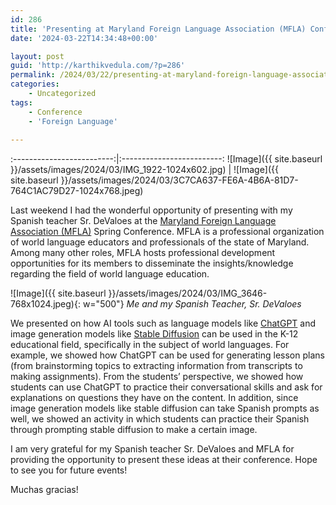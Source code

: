 ```yaml
---
id: 286
title: 'Presenting at Maryland Foreign Language Association (MFLA) Conference'
date: '2024-03-22T14:34:48+00:00'

layout: post
guid: 'http://karthikvedula.com/?p=286'
permalink: /2024/03/22/presenting-at-maryland-foreign-language-association-mfla-conference/
categories:
    - Uncategorized
tags:
    - Conference
    - 'Foreign Language'
    
---
```


:-------------------------:|:-------------------------:
![Image]({{ site.baseurl }}/assets/images/2024/03/IMG_1922-1024x602.jpg) | ![Image]({{ site.baseurl }}/assets/images/2024/03/3C7CA637-FE6A-4B6A-81D7-764C1AC79D27-1024x768.jpeg)

Last weekend I had the wonderful opportunity of presenting with my Spanish teacher Sr. DeValoes at the [Maryland Foreign Language Association (MFLA)](https://www.mflamd.org/#/) Spring Conference. MFLA is a professional organization of world language educators and professionals of the state of Maryland. Among many other roles, MFLA hosts professional development opportunities for its members to disseminate the insights/knowledge regarding the field of world language education.

![Image]({{ site.baseurl }}/assets/images/2024/03/IMG_3646-768x1024.jpeg){: w="500"}
_Me and my Spanish Teacher, Sr. DeValoes_

We presented on how AI tools such as language models like [ChatGPT](https://chat.openai.com/) and image generation models like [Stable Diffusion](https://stability.ai/) can be used in the K-12 educational field, specifically in the subject of world languages. For example, we showed how ChatGPT can be used for generating lesson plans (from brainstorming topics to extracting information from transcripts to making assignments). From the students’ perspective, we showed how students can use ChatGPT to practice their conversational skills and ask for explanations on questions they have on the content. In addition, since image generation models like stable diffusion can take Spanish prompts as well, we showed an activity in which students can practice their Spanish through prompting stable diffusion to make a certain image.

I am very grateful for my Spanish teacher Sr. DeValoes and MFLA for providing the opportunity to present these ideas at their conference.  Hope to see you for future events!

Muchas gracias!

